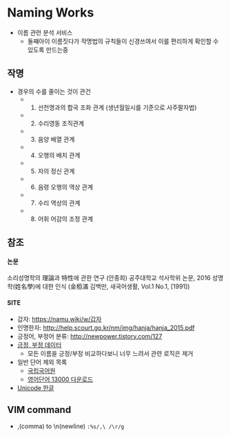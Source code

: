 Naming Works
============
- 이름 관련 분석 서비스
  - 둘쨰아이 이름짓다가 작명법의 규칙들이 신경쓰여서 이를 편리하게 확인할 수 있도록 만드는중

작명
--
- 경우의 수를 줄이는 것이 관건
  - 1. 선천명과의 합국 조화 관계 (생년월일시를 기준으로 사주팔자법)
  - 2. 수리영동 조직관계
  - 3. 음양 배열 관계
  - 4. 오행의 배치 관계
  - 5. 자의 정신 관계
  - 6. 음령 오행의 역상 관계
  - 7. 수리 역상의 관계
  - 8. 어휘 어감의 조정 관계

참조
--

#### 논문
소리성명학의 理論과 特性에 관한 연구 (안종희) 공주대학교 석사학위 논문, 2016
성명학(姓名學)에 대한 인식 (金栢滿 김백만, 새국어생활, Vol.1 No.1, [1991])

#### SITE
- 갑자: https://namu.wiki/w/갑자
- 인명한자: http://help.scourt.go.kr/nm/img/hanja/hanja_2015.pdf
- 긍정어, 부정어 분류: http://newpower.tistory.com/127 
- [긍정, 부정 데이터](https://github.com/The-ECG/BigData1_1.3.3_Text-Mining/blob/master/dictionary.zip)
  - 모든 이름을 긍정/부정 비교하다보니 너무 느려서 관련 로직은 제거
- 일반 단어 제외 목록
  - [국립국어원](http://www.korean.go.kr/front/etcData/etcDataView.do?mn_id=46&etc_seq=71)
  - [영어단어 13000 다운로드](https://doc-0c-9s-docs.googleusercontent.com/docs/securesc/tec3bh8hdd1rjv0g5vd8td6522dcvi0k/skbq5ftun284uu34e9crd9gri3cupioc/1496210400000/11093551788895655914/14549008824345722584/0B4O_EqeoWv_EYWtQWXdOVW5ORGs?e=download&nonce=eed9hrem67510&user=14549008824345722584&hash=aj8che5ps7lc6o8rc4pfutotvfeucu8k)
- [Unicode 한글](http://jjeong.tistory.com/696)

VIM command
-----------
- ,(comma) to \n(newline)
`:%s/,\ /\r/g`
